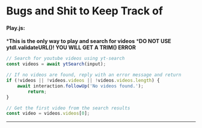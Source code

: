 # Bugs and Shit to Keep Track of

#### Play.js:

***This is the only way to play and search for videos**
***DO NOT USE ytdl.validateURL()!  YOU WILL GET A TRIM() ERROR**

```js
// Search for youtube videos using yt-search
const videos = await ytSearch(input);

// If no videos are found, reply with an error message and return
if (!videos || !videos.videos || !videos.videos.length) {
	await interaction.followUp('No videos found.');
        return;
}

// Get the first video from the search results
const video = videos.videos[0];
```

---
